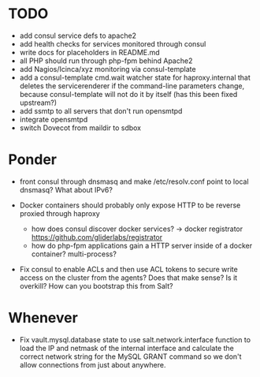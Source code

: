 # TODO

 * add consul service defs to apache2
 * add health checks for services monitored through consul
 * write docs for placeholders in README.md
 * all PHP should run through php-fpm behind Apache2
 * add Nagios/Icinca/xyz monitoring via consul-template
 * add a consul-template cmd.wait watcher state for haproxy.internal that deletes the servicerenderer
   if the command-line parameters change, because consul-template will not do it by itself (has this 
   been fixed upstream?)
 * add ssmtp to all servers that don't run opensmtpd
 * integrate opensmtpd
 * switch Dovecot from maildir to sdbox


# Ponder

 * front consul through dnsmasq and make /etc/resolv.conf point to local dnsmasq? What about IPv6?

 * Docker containers should probably only expose HTTP to be reverse proxied through haproxy
     * how does consul discover docker services? -> docker registrator https://github.com/gliderlabs/registrator
     * how do php-fpm applications gain a HTTP server inside of a docker container? multi-process?

  * Fix consul to enable ACLs and then use ACL tokens to secure write access on the cluster from the agents?
    Does that make sense? Is it overkill? How can you bootstrap this from Salt?


# Whenever

 * Fix vault.mysql.database state to use salt.network.interface function to load the IP and netmask of the
   internal interface and calculate the correct network string for the MySQL GRANT command so we don't allow
   connections from just about anywhere.
